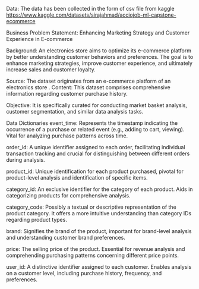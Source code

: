 Data:
The data has been collected in the form of csv file from kaggle https://www.kaggle.com/datasets/sirajahmad/acciojob-ml-capstone-ecommerce

Business Problem Statement: Enhancing Marketing Strategy and Customer Experience in E-commerce

Background: An electronics store aims to optimize its e-commerce platform by better understanding customer behaviors and preferences. The goal is to enhance marketing strategies, improve customer experience, and ultimately increase sales and customer loyalty.

Source: The dataset originates from an e-commerce platform of an electronics store . Content: This dataset comprises comprehensive information regarding customer purchase history.

Objective: It is specifically curated for conducting market basket analysis, customer segmentation, and similar data analysis tasks.

Data Dictionaries
event_time: Represents the timestamp indicating the occurrence of a purchase or related event (e.g., adding to cart, viewing). Vital for analyzing purchase patterns across time.

order_id: A unique identifier assigned to each order, facilitating individual transaction tracking and crucial for distinguishing between different orders during analysis.

product_id: Unique identification for each product purchased, pivotal for product-level analysis and identification of specific items.

category_id: An exclusive identifier for the category of each product. Aids in categorizing products for comprehensive analysis.

category_code: Possibly a textual or descriptive representation of the product category. It offers a more intuitive understanding than category IDs regarding product types.

brand: Signifies the brand of the product, important for brand-level analysis and understanding customer brand preferences.

price: The selling price of the product. Essential for revenue analysis and comprehending purchasing patterns concerning different price points.

user_id: A distinctive identifier assigned to each customer. Enables analysis on a customer level, including purchase history, frequency, and preferences.

